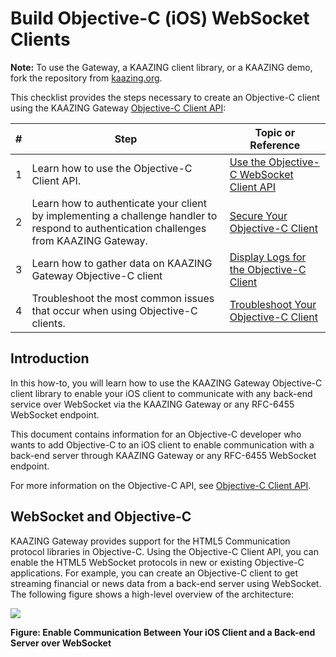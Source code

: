 Build Objective-C (iOS) WebSocket Clients
=========================================

**Note:** To use the Gateway, a KAAZING client library, or a KAAZING demo, fork the repository from [kaazing.org](http://kaazing.org).

This checklist provides the steps necessary to create an Objective-C client using the KAAZING Gateway [Objective-C Client API](../apidoc/client/ios/gateway/index.md):

| \#  | Step                                                                                                                                         | Topic or Reference                                                 |
|-----|----------------------------------------------------------------------------------------------------------------------------------------------|--------------------------------------------------------------------|
| 1   | Learn how to use the Objective-C Client API.                                                                                                 | [Use the Objective-C WebSocket Client API](p_dev_objc_client.md) |
| 2   | Learn how to authenticate your client by implementing a challenge handler to respond to authentication challenges from KAAZING Gateway. | [Secure Your Objective-C Client](p_dev_objc_secure.md)           |
| 3   | Learn how to gather data on KAAZING Gateway Objective-C client                                                                               | [Display Logs for the Objective-C Client](p_dev_objc_log.md)     |
| 4   | Troubleshoot the most common issues that occur when using Objective-C clients.                                                               | [Troubleshoot Your Objective-C Client](p_dev_objc_tshoot.md)     |


Introduction
------------

In this how-to, you will learn how to use the KAAZING Gateway Objective-C client library to enable your iOS client to communicate with any back-end service over WebSocket via the KAAZING Gateway or any RFC-6455 WebSocket endpoint.

This document contains information for an Objective-C developer who wants to add Objective-C to an iOS client to enable communication with a back-end server through KAAZING Gateway or any RFC-6455 WebSocket endpoint.

For more information on the Objective-C API, see [Objective-C Client API](../apidoc/client/ios/gateway/index.md).

WebSocket and Objective-C
-------------------------

KAAZING Gateway provides support for the HTML5 Communication protocol libraries in Objective-C. Using the Objective-C Client API, you can enable the HTML5 WebSocket protocols in new or existing Objective-C applications. For example, you can create an Objective-C client to get streaming financial or news data from a back-end server using WebSocket. The following figure shows a high-level overview of the architecture:

![](images/f-html5-objc-client-web.png)

**Figure: Enable Communication Between Your iOS Client and a Back-end Server over WebSocket**



